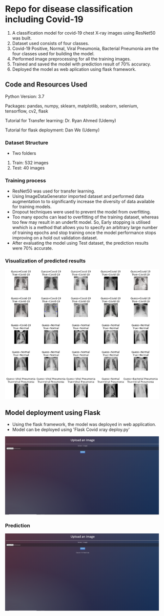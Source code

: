 # Repo for disease classification including Covid-19

1. A classification model for covid-19 chest X-ray images using ResNet50 was built.
2. Dataset used consists of four classes.
3. Covid-19 Positive, Normal, Viral Pneumonia, Bacterial Pneumonia are the four classes used for building the model.
4. Performed image preprocessing for all the training images.
5. Trained and saved the model with prediction result of 70% accuracy.
6. Deployed the model as web aplication using flask framework.

## Code and Resources Used

Python Version: 3.7

Packages: pandas, numpy, sklearn, matplotlib, seaborn, selenium, tensorflow, cv2, flask

Tutorial for Transfer learning: Dr. Ryan Ahmed (Udemy)

Tutorial for flask deployment: Dan We (Udemy)


### Dataset Structure

* Two folders

1. Train: 532 images
2. Test: 40 images

### Training process
* ResNet50 was used for transfer learning.
* Using ImageDataGenerator imported dataset and performed data augmentation to to significantly increase the diversity of data available for training models.
* Dropout techniques were used to prevent the model from overfitting.
* Too many epochs can lead to overfitting of the training dataset, whereas too few may result in an underfit model. So, Early stopping is utilised wwhich is a method that allows you to specify an arbitrary large number of training epochs and stop training once the model performance stops improving on a hold out validation dataset.
* After evaluating the model using Test dataset, the prediction results were 70% accurate.

### Visualization of predicted results
![alt text](https://github.com/Jishan-works/Covid-19-Xray-classification-RESNET50-flask-deployment-/blob/master/prediction_image.png "Logo Title Text 1")

## Model deployment using Flask
* Using the flask framework, the model was deployed in web application.
* Model can be deployed using 'Flask Covid xray deploy.py'

![alt text](https://github.com/Jishan-works/Covid-19-Xray-classification-RESNET50-flask-deployment-/blob/master/screenshot.png)

### Prediction
![alt text](https://github.com/Jishan-works/Covid-19-Xray-classification-RESNET50-flask-deployment-/blob/master/prediction_screenshot.png)
 


